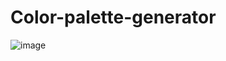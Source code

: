 # Color-palette-generator

![image](https://github.com/user-attachments/assets/26fc7727-5dea-42d5-8736-0e5b0634fc6e)
